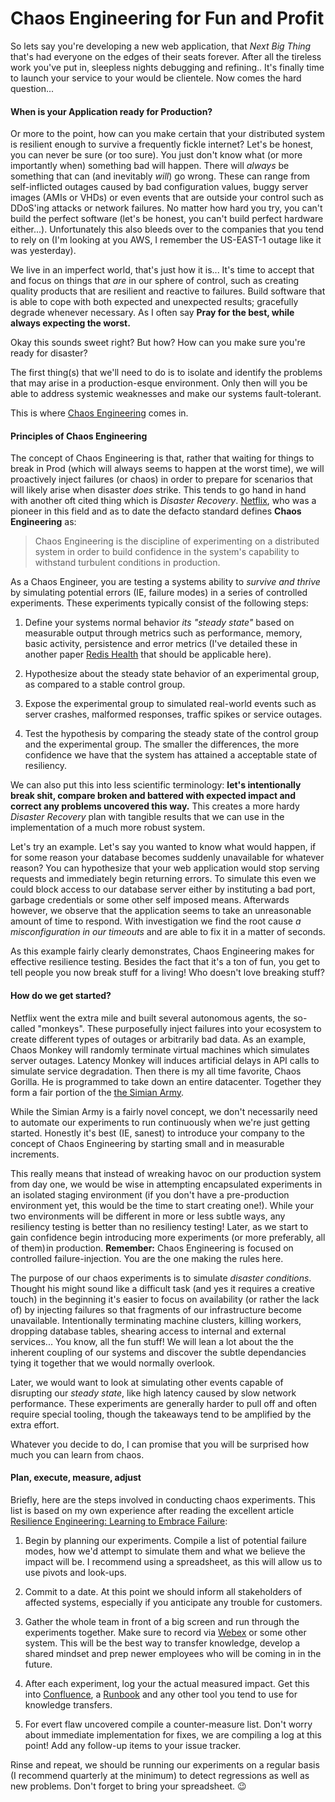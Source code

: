 
# Chaos Engineering for Fun and Profit

So lets say you're developing a new web application, that _Next Big Thing_ that's had everyone on the edges of their seats forever. After all the tireless work you've put in, sleepless nights debugging and refining.. It's finally time to launch your service to your would be clientele. Now comes the hard question...


#### When is your Application ready for Production?

Or more to the point, how can you make certain that your distributed system is resilient enough to survive a frequently fickle internet? Let's be honest, you can never be sure (or too sure). You just don't know what (or more importantly when) something bad will happen. There will _always_ be something that can (and inevitably _will_) go wrong. These can range from self-inflicted outages caused by bad configuration values, buggy server images (AMIs or VHDs) or even events that are outside your control such as DDoS'ing attacks or network failures. No matter how hard you try, you can't build the perfect software (let's be honest, you can't build perfect hardware either...). Unfortunately this also bleeds over to the companies that you tend to rely on (I'm looking at you AWS, I remember the US-EAST-1 outage like it was yesterday).

We live in an imperfect world, that's just how it is... It's time to accept that and focus on things that _are_ in our sphere of control, such as creating quality products that are resilient and reactive to failures. Build software that is able to cope with both expected and unexpected results; gracefully degrade whenever necessary. As I often say __Pray for the best, while  always expecting the worst.__

Okay this sounds sweet right? But how? How can you make sure you're ready for disaster?

The first thing(s) that we'll need to do is to isolate and identify the problems that may arise in a production-esque environment. Only then will you be able to address systemic weaknesses and make our systems fault-tolerant.

This is where [Chaos Engineering](http://principlesofchaos.org/) comes in.


#### Principles of Chaos Engineering

The concept of Chaos Engineering is that, rather that waiting for things to break in Prod (which will always seems to happen at the worst time), we will proactively inject failures (or chaos) in order to prepare for scenarios that will likely arise when disaster _does_ strike. This tends to go hand in hand with another oft cited thing which is _Disaster Recovery_. [Netflix](https://medium.com/netflix-techblog/the-netflix-simian-army-16e57fbab116), who was a pioneer in this field and as to date the defacto standard defines __Chaos Engineering__ as:


 > Chaos Engineering is the discipline of experimenting on a distributed system
 > in order to build confidence in the system's capability to withstand turbulent
 > conditions in production.

As a Chaos Engineer, you are testing a systems ability to _survive and thrive_ by simulating potential errors (IE, failure modes) in a series of controlled experiments. These experiments typically consist of the following steps:


 1. Define your systems normal behavior _its "steady state"_ based on measurable output through metrics such as performance, memory, basic activity, persistence and error metrics (I've detailed these in another paper [Redis Health](https://github.com/ehime/paper-redishealth/blob/master/section/metrics.md) that should be applicable here).

 2. Hypothesize about the steady state behavior of an experimental group, as compared to a stable control group.

 3. Expose the experimental group to simulated real-world events such as server crashes, malformed responses, traffic spikes or service outages.

 4. Test the hypothesis by comparing the steady state of the control group and the experimental group. The smaller the differences, the more confidence we have that the system has attained a acceptable state of resiliency.

We can also put this into less scientific terminology: __let's intentionally break shit, compare broken and battered with expected impact and correct any problems uncovered this way.__ This creates a more hardy _Disaster Recovery_ plan with tangible results that we can use in the implementation of a much more robust system.

Let's try an example. Let's say you wanted to know what would happen, if for some reason your database becomes suddenly unavailable for whatever reason? You can hypothesize that your web application would stop serving requests and immediately begin returning errors. To simulate this even we could block access to our database server either by instituting a bad port, garbage credentials or some other self imposed means. Afterwards however, we observe that the application seems to take an unreasonable amount of time to respond. With investigation we find the root cause _a misconfiguration in our timeouts_ and are able to fix it in a matter of seconds.

As this example fairly clearly demonstrates, Chaos Engineering makes for effective resilience testing. Besides the fact that it's a ton of fun, you get to tell people you now break stuff for a living! Who doesn't love breaking stuff?


#### How do we get started?

Netflix went the extra mile and built several autonomous agents, the so-called "monkeys". These purposefully inject failures into your ecosystem to create different types of outages or arbitrarily bad data. As an example, Chaos Monkey will randomly terminate virtual machines which simulates server outages. Latency Monkey will induces artificial delays in API calls to simulate service degradation. Then there is my all time favorite, Chaos Gorilla. He is programmed to take down an entire datacenter. Together they form a fair portion of the [the Simian Army](https://queue.acm.org/detail.cfm?id=2499552).

While the Simian Army is a fairly novel concept, we don't necessarily need to automate our experiments to run continuously when we're just getting started. Honestly it's best (IE, sanest) to introduce your company to the concept of Chaos Engineering by starting small and in measurable increments.

This really means that instead of wreaking havoc on our production system from day one, we would be wise in attempting encapsulated experiments in an isolated staging environment (if you don't have a pre-production environment yet, this would be the time to start creating one!). While your two environments will be different in more or less subtle ways, any resiliency testing is better than no resiliency testing! Later, as we start to gain confidence begin introducing more experiments (or more preferably, all of them) in production. __Remember:__ Chaos Engineering is focused on controlled failure-injection. You are the one making the rules here.

The purpose of our chaos experiments is to simulate _disaster conditions_. Thought his might sound like a difficult task (and yes it requires a creative touch) in the beginning it's easier to focus on availability (or rather the lack of) by injecting failures so that fragments of our infrastructure become unavailable. Intentionally terminating machine clusters, killing workers, dropping database tables, shearing access to internal and external services... You know, all the fun stuff! We will lean a lot about the the inherent coupling of our systems and discover the subtle dependancies tying it together that we would normally overlook.

Later, we would want to look at  simulating other events capable of disrupting our _steady state_, like high latency caused by slow network performance. These experiments are generally harder to pull off and often require special tooling, though the takeaways tend to be amplified by the extra effort.

Whatever you decide to do, I can promise that you will be surprised how much you can learn from chaos.


#### Plan, execute, measure, adjust

Briefly, here are the steps involved in conducting chaos experiments. This list is based on my own experience after reading the excellent article [Resilience Engineering: Learning to Embrace Failure](https://queue.acm.org/detail.cfm?id=2371297):

 1. Begin by planning our experiments. Compile a list of potential failure modes, how we'd attempt to simulate them and what we believe the impact will be. I recommend using a spreadsheet, as this will allow us to use pivots and look-ups.

 2. Commit to a date. At this point we should inform all stakeholders of affected systems, especially if you anticipate any trouble for customers.

 3. Gather the whole team in front of a big screen and run through the experiments together. Make sure to record via [Webex](https://www.webex.com/) or some other system. This will be the best way to transfer knowledge, develop a shared mindset and prep newer employees who will be coming in in the future.

 4. After each experiment, log your the actual measured impact. Get this into [Confluence](https://www.atlassian.com/software/confluence), a [Runbook](https://en.wikipedia.org/wiki/Runbook) and any other tool you tend to use for knowledge transfers.

 4. For evert flaw uncovered compile a counter-measure list. Don't worry about immediate implementation for fixes, we are compiling a log at this point! Add any follow-up items to your issue tracker.

Rinse and repeat, we should be running our experiments on a regular basis (I recommend quarterly at the minimum) to detect regressions as well as new problems. Don't forget to bring your spreadsheet. :wink:
